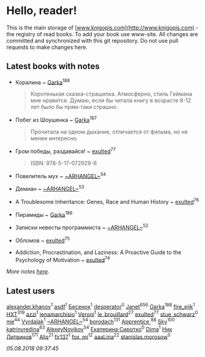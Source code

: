 # Hello, reader!
This is the main storage of [www.knigopis.com](http://www.knigopis.com) - the registry of read books.
To add your book use www-site. All changes are committed and synchronized with this git repository.
Do not use pull requests to make changes here.


## Latest books with notes
* Коралина ~ [Garka](users/115/115753719718250012620-google)<sup>188</sup>
    > Коротенькая сказка-страшилка. Атмосферно, стиль Геймана мне нравится. Думаю, если бы читала книгу в возрасте 8-12 лет было бы прям-таки страшно.

* Побег из Шоушенка ~ [Garka](users/115/115753719718250012620-google)<sup>187</sup>
    > Прочитала на одном дыхание, отличается от фильма, но не менее интересно.

* Гром победы, раздавайся! ~ [exulted](users/100/100599204551896265722-google)<sup>77</sup>
    > ISBN: 978-5-17-072929-6

* Повелитель мух ~ [~ARHANGEL~](users/642/64251996-vkontakte)<sup>54</sup>

* Демиан ~ [~ARHANGEL~](users/642/64251996-vkontakte)<sup>53</sup>

* A Troublesome Inheritance: Genes, Race and Human History ~ [exulted](users/100/100599204551896265722-google)<sup>76</sup>

* Пирамиды ~ [Garka](users/115/115753719718250012620-google)<sup>186</sup>

* Записки невесты программиста ~ [~ARHANGEL~](users/642/64251996-vkontakte)<sup>52</sup>

* Обломов ~ [exulted](users/100/100599204551896265722-google)<sup>75</sup>

* Addiction, Procrastination, and Laziness: A Proactive Guide to the Psychology of Motivation ~ [exulted](users/100/100599204551896265722-google)<sup>74</sup>


_More notes [here](latest_books_with_notes.md)._


## Latest users
[alexander.khanov](users/117/117259947-yandex)<sup>1</sup> 
[asdf](users/683/683897597-yandex)<sup>1</sup> 
[Бесенок](users/223/22332048-vkontakte)<sup>1</sup> 
[desperator](users/108/108317735556264947555-google)<sup>0</sup> 
[Janet](users/108/108113656204404967440-google)<sup>656</sup> 
[Garka](users/115/115753719718250012620-google)<sup>188</sup> 
[fire_ejik](users/329/32903202-vkontakte)<sup>1</sup> 
[HXT](users/100/100002563462782-facebook)<sup>319</sup> 
[azzi](users/481/481406511-vkontakte)<sup>1</sup> 
[jenamarchisio](users/142/142558461-vkontakte)<sup>1</sup> 
[Veroni](users/108/108917296610037809565-google)<sup>1</sup> 
[le_brouillard](users/133/13330781-vkontakte)<sup>27</sup> 
[exulted](users/100/100599204551896265722-google)<sup>77</sup> 
[stue_schwarz](users/286/28663381-vkontakte)<sup>0</sup> 
[me](users/381/381417697-yandex)<sup>44</sup> 
[Vyrdalak](users/114/1148882455236791-facebook)<sup>1</sup> 
[~ARHANGEL~](users/642/64251996-vkontakte)<sup>54</sup> 
[borodach](users/157/15706320-vkontakte)<sup>131</sup> 
[Apprentice ](users/528/52821952-vkontakte)<sup>88</sup> 
[Sky](users/118/118049897850017649660-google)<sup>100</sup> 
[katrinvredina](users/233/2336755-vkontakte)<sup>63</sup> 
[AlexeyNovikov](users/170/170278332-vkontakte)<sup>54</sup> 
[Екатерина Сиротко](users/129/12938426389063796955-mailru)<sup>0</sup> 
[Dima](users/898/898596459291098424-mailru)<sup>1</sup> 
[Ник Литвинов](users/241/241974816-vkontakte)<sup>171</sup> 
[Alis](users/387/38760741-vkontakte)<sup>21</sup> 
[fir137](users/176/176805114-yandex)<sup>1</sup> 
[fox_mi](users/220/220022778-vkontakte)<sup>12</sup> 
[aaaLina](users/103/103442381288654151085-google)<sup>22</sup> 
[stanislas.morosow](users/104/104253979-vkontakte)<sup>0</sup> 


_05.08.2018 09:37:45_
